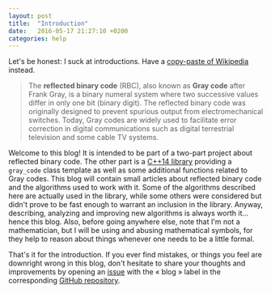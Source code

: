 ```yaml
---
layout: post
title:  "Introduction"
date:   2016-05-17 21:27:10 +0200
categories: help
---
```

Let's be honest: I suck at introductions. Have a [copy-paste of Wikipedia][wiki-gray-code] instead.

> The **reflected binary code** (RBC), also known as **Gray code** after Frank Gray, is a binary numeral system where
two successive values differ in only one bit (binary digit). The reflected binary code was originally designed to prevent
spurious output from electromechanical switches. Today, Gray codes are widely used to facilitate error correction in
digital communications such as digital terrestrial television and some cable TV systems.

Welcome to this blog! It is intended to be part of a two-part project about reflected binary code. The other part is
a [C++14 library][cpp-gray] providing a `gray_code` class template as well as some additional functions related to Gray
codes. This blog will contain small articles about reflected binary code and the algorithms used to work with it. Some of
the algorithms described here are actually used in the library, while some others were considered but didn't prove to be
fast enough to warrant an inclusion in the library. Anyway, describing, analyzing and improving new algorithms is
always worth it... hence this blog. Also, before going anywhere else, note that I'm not a mathematician, but I will
be using and abusing mathematical symbols, for they help to reason about things whenever one needs to be a little
formal.

That's it for the introduction. If you ever find mistakes, or things you feel are downright wrong in this blog, don't
hesitate to share your thoughts and improvements by opening an [issue][issues] with the « blog » label in the
corresponding [GitHub repository][cpp-gray].


[cpp-gray]: https://github.com/Morwenn/cpp-gray
[issues]: https://github.com/Morwenn/cpp-gray/issues
[wiki-gray-code]: https://en.wikipedia.org/wiki/Gray_code
